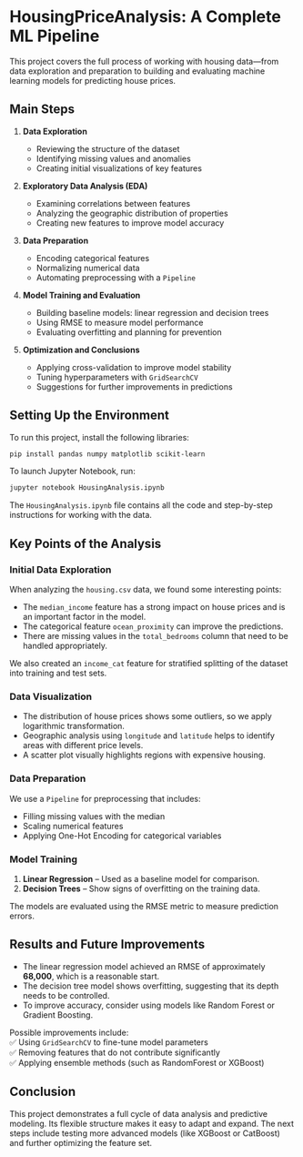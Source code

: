 # HousingPriceAnalysis: A Complete ML Pipeline

This project covers the full process of working with housing data—from data exploration and preparation to building and evaluating machine learning models for predicting house prices.

## Main Steps

1. **Data Exploration**  
   - Reviewing the structure of the dataset  
   - Identifying missing values and anomalies  
   - Creating initial visualizations of key features  

2. **Exploratory Data Analysis (EDA)**  
   - Examining correlations between features  
   - Analyzing the geographic distribution of properties  
   - Creating new features to improve model accuracy  

3. **Data Preparation**  
   - Encoding categorical features  
   - Normalizing numerical data  
   - Automating preprocessing with a `Pipeline`  

4. **Model Training and Evaluation**  
   - Building baseline models: linear regression and decision trees  
   - Using RMSE to measure model performance  
   - Evaluating overfitting and planning for prevention  

5. **Optimization and Conclusions**  
   - Applying cross-validation to improve model stability  
   - Tuning hyperparameters with `GridSearchCV`  
   - Suggestions for further improvements in predictions  

## Setting Up the Environment

To run this project, install the following libraries:

```bash
pip install pandas numpy matplotlib scikit-learn
```

To launch Jupyter Notebook, run:

```bash
jupyter notebook HousingAnalysis.ipynb
```

The `HousingAnalysis.ipynb` file contains all the code and step-by-step instructions for working with the data.

## Key Points of the Analysis

### Initial Data Exploration

When analyzing the `housing.csv` data, we found some interesting points:

- The `median_income` feature has a strong impact on house prices and is an important factor in the model.  
- The categorical feature `ocean_proximity` can improve the predictions.  
- There are missing values in the `total_bedrooms` column that need to be handled appropriately.

We also created an `income_cat` feature for stratified splitting of the dataset into training and test sets.

### Data Visualization

- The distribution of house prices shows some outliers, so we apply logarithmic transformation.  
- Geographic analysis using `longitude` and `latitude` helps to identify areas with different price levels.  
- A scatter plot visually highlights regions with expensive housing.

### Data Preparation

We use a `Pipeline` for preprocessing that includes:

- Filling missing values with the median  
- Scaling numerical features  
- Applying One-Hot Encoding for categorical variables

### Model Training

1. **Linear Regression** – Used as a baseline model for comparison.  
2. **Decision Trees** – Show signs of overfitting on the training data.

The models are evaluated using the RMSE metric to measure prediction errors.

## Results and Future Improvements

- The linear regression model achieved an RMSE of approximately **68,000**, which is a reasonable start.  
- The decision tree model shows overfitting, suggesting that its depth needs to be controlled.  
- To improve accuracy, consider using models like Random Forest or Gradient Boosting.

Possible improvements include:  
✅ Using `GridSearchCV` to fine-tune model parameters  
✅ Removing features that do not contribute significantly  
✅ Applying ensemble methods (such as RandomForest or XGBoost)

## Conclusion

This project demonstrates a full cycle of data analysis and predictive modeling. Its flexible structure makes it easy to adapt and expand. The next steps include testing more advanced models (like XGBoost or CatBoost) and further optimizing the feature set.
